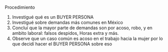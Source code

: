 Procedimiento
1. Investigué qué es un BUYER PERSONA
2. Investigué sobre demandas más comunes en México
3. Concluí que la mayor parte de demandas son por acoso, robo, y en ambito laboral: falsos despidos, Horas extra y más.
4. Observe que un caso común es acoso en el trabajo hacia la mujer por lo que decidí hacer el BUYER PERSONA sobre eso
